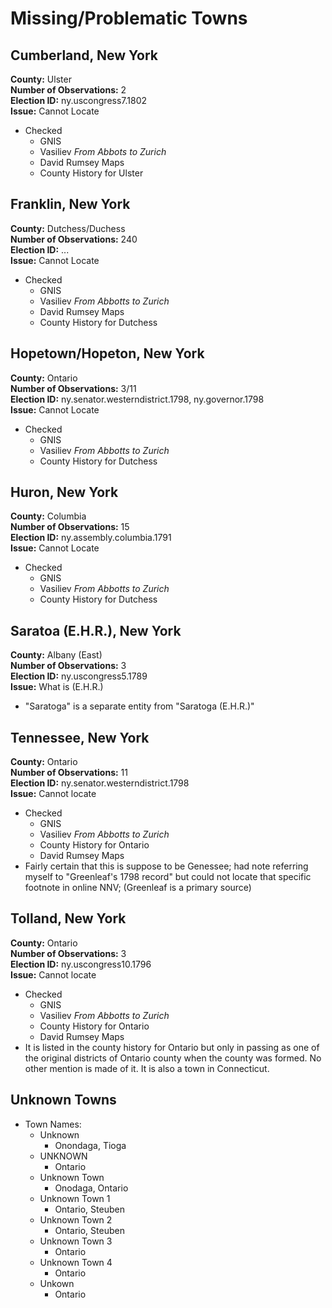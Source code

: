 # Missing/Problematic Towns

## Cumberland, New York
**County:** Ulster  
**Number of Observations:** 2  
**Election ID:** ny.uscongress7.1802  
**Issue:** Cannot Locate  
 
* Checked  
	* GNIS
	* Vasiliev *From Abbots to Zurich*
	* David Rumsey Maps
	* County History for Ulster


## Franklin, New York
**County:** Dutchess/Duchess  
**Number of Observations:** 240  
**Election ID:** ...  
**Issue:** Cannot Locate  
 
* Checked  
	* GNIS
	* Vasiliev *From Abbotts to Zurich*
	* David Rumsey Maps
	* County History for Dutchess

## Hopetown/Hopeton, New York
**County:** Ontario  
**Number of Observations:** 3/11  
**Election ID:** ny.senator.westerndistrict.1798, ny.governor.1798  
**Issue:** Cannot Locate  
 
* Checked  
	* GNIS
	* Vasiliev *From Abbotts to Zurich*
	* County History for Dutchess

## Huron, New York
**County:** Columbia  
**Number of Observations:** 15    
**Election ID:** ny.assembly.columbia.1791  
**Issue:** Cannot Locate  
 
* Checked  
	* GNIS
	* Vasiliev *From Abbotts to Zurich*
	* County History for Dutchess

## Saratoa (E.H.R.), New York
**County:** Albany (East)  
**Number of Observations:** 3    
**Election ID:** ny.uscongress5.1789  
**Issue:** What is (E.H.R.) 
 
* "Saratoga" is a separate entity from "Saratoga (E.H.R.)"

## Tennessee, New York
**County:** Ontario  
**Number of Observations:** 11    
**Election ID:** ny.senator.westerndistrict.1798  
**Issue:** Cannot locate
 
* Checked  
	* GNIS
	* Vasiliev *From Abbotts to Zurich*
	* County History for Ontario
	* David Rumsey Maps
* Fairly certain that this is suppose to be Genessee; had note referring myself to "Greenleaf's 1798 record" but could not locate that specific footnote in online NNV; (Greenleaf is a primary source)

## Tolland, New York
**County:** Ontario  
**Number of Observations:** 3    
**Election ID:** ny.uscongress10.1796  
**Issue:** Cannot locate
 
* Checked  
	* GNIS
	* Vasiliev *From Abbotts to Zurich*
	* County History for Ontario
	* David Rumsey Maps
* It is listed in the county history for Ontario but only in passing as one of the original districts of Ontario county when the county was formed. No other mention is made of it. It is also a town in Connecticut.

## Unknown Towns

* Town Names: 
	* Unknown
		* Onondaga, Tioga
	* UNKNOWN
		* Ontario
	* Unknown Town
		* Onodaga, Ontario
	* Unknown Town 1
		* Ontario, Steuben
	* Unknown Town 2
		* Ontario, Steuben
	* Unknown Town 3
		* Ontario
	* Unknown Town 4
		* Ontario
	* Unkown
		* Ontario